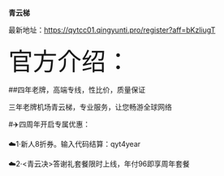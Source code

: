 <p><b>青云梯</b>

最新地址：https://qytcc01.qingyunti.pro/register?aff=bKzliugT

<p><font size="8">官方介绍：</font></p>

##四年老牌，高端专线，性比价，质量保证

三年老牌机场青云梯，专业服务，让您畅游全球网络

#✈️四周年开启专属优惠：

☁️1·新人8折券。输入代码结算：qyt4year

☁️2·<青云决>答谢礼套餐限时上线，年付96即享周年套餐

